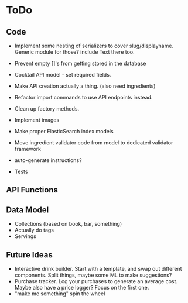 ToDo
====

Code
----
* Implement some nesting of serializers to cover slug/displayname. Generic module for those? include Text there too.
* Prevent empty []'s from getting stored in the database
* Cocktail API model - set required fields.
* Make API creation actually a thing. (also need ingredients)
* Refactor import commands to use API endpoints instead.
* Clean up factory methods.
* Implement images

* Make proper ElasticSearch index models
* Move ingredient validator code from model to dedicated validator framework
* auto-generate instructions?
* Tests 

API Functions
-------------


Data Model
----------
* Collections (based on book, bar, something)
* Actually do tags
* Servings

Future Ideas
------------
* Interactive drink builder. Start with a template, and swap out different
  components. Split things, maybe some ML to make suggestions?
* Purchase tracker. Log your purchases to generate an average cost. Maybe
  also have a price logger? Focus on the first one.
* "make me something" spin the wheel